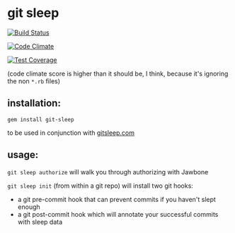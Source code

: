 # git sleep

[![Build Status](https://travis-ci.org/maxjacobson/git-sleep-gem.svg?branch=add-travis)](https://travis-ci.org/maxjacobson/git-sleep-gem)

[![Code Climate](https://codeclimate.com/github/maxjacobson/git-sleep-gem/badges/gpa.svg)](https://codeclimate.com/github/maxjacobson/git-sleep-gem)

[![Test
Coverage](https://codeclimate.com/github/maxjacobson/git-sleep-gem/badges/coverage.svg)](https://codeclimate.com/github/maxjacobson/git-sleep-gem)

(code climate score is higher than it should be, I think, because it's ignoring
the non `*.rb` files)

## installation:

`gem install git-sleep`

to be used in conjunction with [gitsleep.com](http://www.gitsleep.com)

## usage:

`git sleep authorize` will walk you through authorizing with Jawbone

`git sleep init` (from within a git repo) will install two git hooks:

* a git pre-commit hook that can prevent commits if you haven't slept enough
* a git post-commit hook which will annotate your successful commits with sleep data

